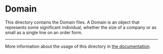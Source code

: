 # Domain

This directory contains the Domain files.
A Domain is an object that represents some significant individual, whether the size of a company or as small as a single line on an order form.

---

More information about the usage of this directory in [the documentation](https://martinfowler.com/eaaCatalog/domainModel.html).
